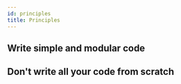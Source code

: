```yaml
---
id: principles
title: Principles
---
```



## Write simple and modular code

## Don't write all your code from scratch

